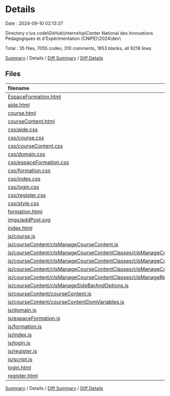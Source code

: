 # Details

Date : 2024-09-10 02:13:37

Directory c:\\vs code\\GitHub\\internship\\Center National des Innovations Pédagogiques et d'Expérimentation (CNIPE)\\2024\\dev\\

Total : 35 files,  7055 codes, 310 comments, 1853 blanks, all 9218 lines

[Summary](results.md) / Details / [Diff Summary](diff.md) / [Diff Details](diff-details.md)

## Files
| filename | language | code | comment | blank | total |
| :--- | :--- | ---: | ---: | ---: | ---: |
| [EspaceFormation.html](/EspaceFormation.html) | HTML | 148 | 29 | 19 | 196 |
| [aide.html](/aide.html) | HTML | 159 | 6 | 24 | 189 |
| [course.html](/course.html) | HTML | 216 | 3 | 18 | 237 |
| [courseContent.html](/courseContent.html) | HTML | 443 | 115 | 39 | 597 |
| [css/aide.css](/css/aide.css) | CSS | 286 | 11 | 86 | 383 |
| [css/course.css](/css/course.css) | CSS | 211 | 3 | 109 | 323 |
| [css/courseContent.css](/css/courseContent.css) | CSS | 989 | 7 | 449 | 1,445 |
| [css/domain.css](/css/domain.css) | CSS | 351 | 5 | 139 | 495 |
| [css/espaceFormation.css](/css/espaceFormation.css) | CSS | 118 | 6 | 42 | 166 |
| [css/formation.css](/css/formation.css) | CSS | 137 | 0 | 35 | 172 |
| [css/index.css](/css/index.css) | CSS | 195 | 2 | 59 | 256 |
| [css/login.css](/css/login.css) | CSS | 6 | 0 | 2 | 8 |
| [css/register.css](/css/register.css) | CSS | 17 | 1 | 4 | 22 |
| [css/style.css](/css/style.css) | CSS | 554 | 12 | 176 | 742 |
| [formation.html](/formation.html) | HTML | 154 | 6 | 23 | 183 |
| [imgs/addPost.svg](/imgs/addPost.svg) | XML | 7 | 0 | 1 | 8 |
| [index.html](/index.html) | HTML | 134 | 4 | 14 | 152 |
| [js/course.js](/js/course.js) | JavaScript | 179 | 3 | 37 | 219 |
| [js/courseContent/clsManageCourseContent.js](/js/courseContent/clsManageCourseContent.js) | JavaScript | 47 | 0 | 13 | 60 |
| [js/courseContent/clsManageCourseContentClasses/clsManageCourseContentAddDelete.js](/js/courseContent/clsManageCourseContentClasses/clsManageCourseContentAddDelete.js) | JavaScript | 246 | 22 | 54 | 322 |
| [js/courseContent/clsManageCourseContentClasses/clsManageCourseContentEdit.js](/js/courseContent/clsManageCourseContentClasses/clsManageCourseContentEdit.js) | JavaScript | 235 | 8 | 58 | 301 |
| [js/courseContent/clsManageCourseContentClasses/clsManageCourseContentSwitch.js](/js/courseContent/clsManageCourseContentClasses/clsManageCourseContentSwitch.js) | JavaScript | 175 | 5 | 32 | 212 |
| [js/courseContent/clsManageCourseContentClasses/clsManageRenderCourseContent.js](/js/courseContent/clsManageCourseContentClasses/clsManageRenderCourseContent.js) | JavaScript | 130 | 1 | 23 | 154 |
| [js/courseContent/clsManageSideBarAndOptions.js](/js/courseContent/clsManageSideBarAndOptions.js) | JavaScript | 149 | 3 | 29 | 181 |
| [js/courseContent/courseContent.js](/js/courseContent/courseContent.js) | JavaScript | 19 | 0 | 7 | 26 |
| [js/courseContent/courseContentDomVariables.js](/js/courseContent/courseContentDomVariables.js) | JavaScript | 1 | 0 | 0 | 1 |
| [js/domain.js](/js/domain.js) | JavaScript | 52 | 0 | 7 | 59 |
| [js/espaceFormation.js](/js/espaceFormation.js) | JavaScript | 412 | 8 | 86 | 506 |
| [js/formation.js](/js/formation.js) | JavaScript | 641 | 11 | 144 | 796 |
| [js/index.js](/js/index.js) | JavaScript | 23 | 2 | 8 | 33 |
| [js/login.js](/js/login.js) | JavaScript | 59 | 5 | 21 | 85 |
| [js/register.js](/js/register.js) | JavaScript | 106 | 6 | 22 | 134 |
| [js/script.js](/js/script.js) | JavaScript | 361 | 22 | 58 | 441 |
| [login.html](/login.html) | HTML | 37 | 2 | 7 | 46 |
| [register.html](/register.html) | HTML | 58 | 2 | 8 | 68 |

[Summary](results.md) / Details / [Diff Summary](diff.md) / [Diff Details](diff-details.md)